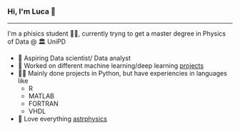 ### Hi, I'm Luca 👋
***
I'm a phisics student 👨‍🎓, currently tryng to get a master degree in Physics of Data @ 🏛 UniPD

- 💾 Aspiring Data scientist/ Data analyst
- 🔨 Worked on different machine learning/deep learning [projects](https://github.com/Luca-Negri/3BodyProblemwithDeepNN) 
- 👨‍💻 Mainly done projects in Python, but have experiencies in languages like
  - R
  - MATLAB
  - FORTRAN
  - VHDL
- 🚀 Love everything [astrphysics](https://github.com/Luca-Negri/Gravitational-Waves-Inference)




<!--
**Luca-Negri/Luca-Negri** is a ✨ _special_ ✨ repository because its `README.md` (this file) appears on your GitHub profile.

Here are some ideas to get you started:

- 🔭 I’m currently working on ...
- 🌱 I’m currently learning ...
- 👯 I’m looking to collaborate on ...
- 🤔 I’m looking for help with ...
- 💬 Ask me about ...
- 📫 How to reach me: ...
- 😄 Pronouns: ...
- ⚡ Fun fact: ...
-->
